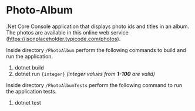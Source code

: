 # Photo-Album
.Net Core Console application that displays photo ids and titles in an album. The photos are available in this online web service (https://jsonplaceholder.typicode.com/photos).

Inside directory `/PhotoAlbum` perform the following commands to build and run the application.
1. dotnet build
2. dotnet run ```{integer}``` _(integer values from **1-100** are valid)_

Inside directory `/PhotoAlbumTests` perform the following command to run the application tests.
1. dotnet test
